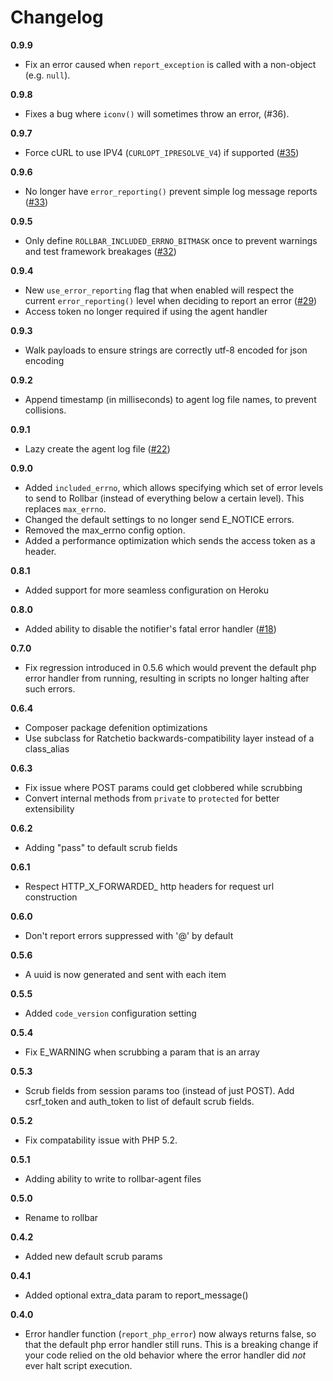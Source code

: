 # Changelog

**0.9.9**
- Fix an error caused when `report_exception` is called with a non-object (e.g. `null`).

**0.9.8**
- Fixes a bug where `iconv()` will sometimes throw an error, (#36).

**0.9.7**
- Force cURL to use IPV4 (`CURLOPT_IPRESOLVE_V4`) if supported ([#35](https://github.com/rollbar/rollbar-php/pull/35))

**0.9.6**
- No longer have `error_reporting()` prevent simple log message reports ([#33](https://github.com/rollbar/rollbar-php/pull/33))

**0.9.5**
- Only define `ROLLBAR_INCLUDED_ERRNO_BITMASK` once to prevent warnings and test framework breakages ([#32](https://github.com/rollbar/rollbar-php/pull/32))

**0.9.4**
- New `use_error_reporting` flag that when enabled will respect the current `error_reporting()` level when deciding to report an error ([#29](https://github.com/rollbar/rollbar-php/pull/29))
- Access token no longer required if using the agent handler

**0.9.3**
- Walk payloads to ensure strings are correctly utf-8 encoded for json encoding

**0.9.2**
- Append timestamp (in milliseconds) to agent log file names, to prevent collisions.

**0.9.1**
- Lazy create the agent log file ([#22](https://github.com/rollbar/rollbar-php/pull/22))

**0.9.0**
- Added `included_errno`, which allows specifying which set of error levels to send to Rollbar (instead of everything below a certain level). This replaces `max_errno`.
- Changed the default settings to no longer send E_NOTICE errors.
- Removed the max_errno config option.
- Added a performance optimization which sends the access token as a header.

**0.8.1**
- Added support for more seamless configuration on Heroku

**0.8.0**
- Added ability to disable the notifier's fatal error handler ([#18](https://github.com/rollbar/rollbar-php/pull/18))

**0.7.0**
- Fix regression introduced in 0.5.6 which would prevent the default php error handler from running, resulting in scripts no longer halting after such errors.

**0.6.4**
- Composer package defenition optimizations
- Use subclass for Ratchetio backwards-compatibility layer instead of a class_alias

**0.6.3**
- Fix issue where POST params could get clobbered while scrubbing
- Convert internal methods from `private` to `protected` for better extensibility

**0.6.2**
- Adding "pass" to default scrub fields

**0.6.1**
- Respect HTTP_X_FORWARDED_ http headers for request url construction

**0.6.0**
- Don't report errors suppressed with '@' by default

**0.5.6**
- A uuid is now generated and sent with each item

**0.5.5**
- Added `code_version` configuration setting

**0.5.4**
- Fix E_WARNING when scrubbing a param that is an array

**0.5.3**
- Scrub fields from session params too (instead of just POST). Add csrf_token and auth_token to list of default scrub fields.

**0.5.2**
- Fix compatability issue with PHP 5.2.

**0.5.1**
- Adding ability to write to rollbar-agent files

**0.5.0**
- Rename to rollbar

**0.4.2**
- Added new default scrub params

**0.4.1**
- Added optional extra_data param to report_message()

**0.4.0**
- Error handler function (`report_php_error`) now always returns false, so that the default php error handler still runs. This is a breaking change if your code relied on the old behavior where the error handler did *not* ever halt script execution.
